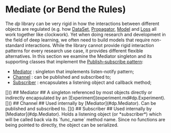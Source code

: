 # Mediate (or Bend the Rules) #
The _dp_ library can be very rigid in how the interactions between different objects 
are regulated (e.g. how [DataSet](data.md#dp.DataSet), 
[Propagator](propagator.md#dp.Propagator), [Model](model.md#dp.Model) 
and [Loss](loss.md#dp.Loss) all work together like clockwork). 
Yet when doing research and development in the field of deep learning, 
we often need to build models that require non-standard interactions.
While the library cannot provide rigid interaction patterns for every research use case,
it provides different flexible alternatives. In this section we examine the Mediator singleton
and its supporting classes that implement the 
[Publish–subscribe pattern](http://en.wikipedia.org/wiki/Publish%E2%80%93subscribe_pattern):
 * [Mediator](#dp.Mediator) : singleton that implements listen-notify pattern;
 * [Channel](#dp.Channel) : can be published and subscribed to;
 * [Subscriber](#dp.Subscriber) : encapsulates a listening object and callback method;

<a name="dp.Mediator"/>
[]()
## Mediator ##
A singleton referenced by most objects directly or indirectly 
encapsulated by an [Experiment](experiment.md#dp.Experiment).

<a name="dp.Channel"/>
[]()
## Channel ##
Used internally by [Mediator](#dp.Mediator). Can be published and subscribed to.

<a name="dp.Subscriber"/>
[]()
## Subscriber ##
Used internally by [Mediator](#dp.Mediator). Holds a listening object (or *subscriber*) which will be called
back via its `func_name` method name. Since no functions are being 
pointed to directly, the object can be serialized.
